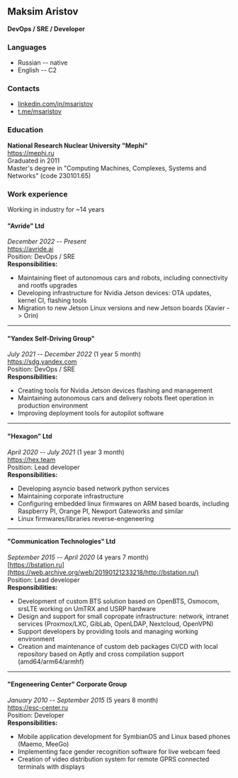 ## Maksim Aristov
**DevOps / SRE / Developer**

### Languages
* Russian -- native
* English -- C2

### Contacts
* [linkedin.com/in/msaristov](https://www.linkedin.com/in/msaristov/)
* [t.me/msaristov](https://t.me/msaristov)

### Education
**National Research Nuclear University "Mephi"**  
https://mephi.ru  
Graduated in 2011  
Master's degree in "Computing Machines, Complexes, Systems and Networks" (code 230101.65)

### Work experience
Working in industry for ~14 years

#### "Avride" Ltd
*December 2022 -- Present*  
https://avride.ai  
Position: DevOps / SRE  
**Responsibilities:**
* Maintaining fleet of autonomous cars and robots, including connectivity and rootfs upgrades
* Developing infrastructure for Nvidia Jetson devices: OTA updates, kernel CI, flashing tools
* Migration to new Jetson Linux versions and new Jetson boards (Xavier -> Orin)

* * *

#### "Yandex Self-Driving Group"
*July 2021 -- December 2022* (1 year 5 month)  
https://sdg.yandex.com  
Position: DevOps / SRE  
**Responsibilities:**
* Creating tools for Nvidia Jetson devices flashing and management
* Maintaining autonomous cars and delivery robots fleet operation in production environment
* Improving deployment tools for autopilot software

* * *

#### "Hexagon" Ltd
*April 2020 -- July 2021* (1 year 3 month)  
https://hex.team  
Position: Lead developer  
**Responsibilities:**
* Developing asyncio based network python services
* Maintaining corporate infrastructure
* Configuring embedded linux firmwares on ARM based boards,
  including Raspberry PI, Orange PI, Newport Gateworks and similar
* Linux firmwares/libraries reverse-engeneering

* * *

#### "Communication Technologies" Ltd
*September 2015 -- April 2020* (4 years 7 month)  
[https://bstation.ru](https://web.archive.org/web/20190121233218/http://bstation.ru/)  
Position: Lead developer  
**Responsibilities:**
* Development of custom BTS solution based on OpenBTS, Osmocom, srsLTE working on
  UmTRX and USRP hardware
* Design and support for small copropate infrastructure: network,
  intranet services (Proxmox/LXC, GibLab, OpenLDAP, Nextcloud, OpenVPN)
* Support developers by providing tools and managing working environment
* Creation and maintenance of custom deb packages CI/CD
  with local repository based on Aptly and cross compilation support (amd64/arm64/armhf)

* * *

#### "Engeneering Center" Corporate Group
*January 2010 -- September 2015* (5 years 8 month)  
https://esc-center.ru  
Position: Developer  
**Responsibilities:**
* Mobile application development for SymbianOS and Linux based phones (Maemo, MeeGo)
* Implementing face gender recognition software for live webcam feed
* Creation of video distribution system for remote GPRS connected terminals with displays
